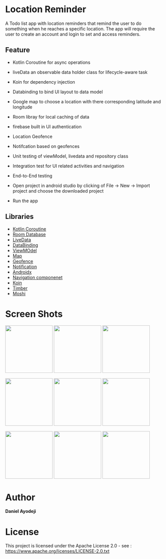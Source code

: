 # Location Reminder

A Todo list app with location reminders that remind the user to do something when he reaches a specific location. The app will require the user to create an account and login to set and access reminders.


## Feature
* Kotlin Coroutine for async operations
* liveData an observable data holder class for lifecycle-aware task
* Koin for dependency injection
* Databinding to bind UI layout to data model
* Google map to choose a location with there corresponding latitude and longitude
* Room libray for local caching of data
* firebase built in UI authentication 
* Location Geofence
* Notifcation based on geofences
* Unit testing of viewModel, livedata and repository class
* Integration test for UI related activities and navigation
* End-to-End testing


* Open project in android studio by clicking of File -> New -> Import project and choose the downloaded project
* Run the app

## Libraries
* [Kotlin Coroutine](https://developer.android.com/kotlin/coroutines)
* [Room Database](https://developer.android.com/topic/libraries/architecture/room)
* [LiveData](https://developer.android.com/topic/libraries/architecture/livedata)
* [DataBinding](https://developer.android.com/topic/libraries/data-binding)
* [ViewMOdel](https://developer.android.com/topic/libraries/architecture/viewmodel)
* [Map](https://github.com/bumptech/glide)
* [Geofence](https://developer.android.com/training/location/geofencing)
* [Notification](https://developer.android.com/training/notify-user/build-notification)
* [Androidx](https://developer.android.com/jetpack/androidx)
* [Navigation componenet](https://developer.android.com/guide/navigation)
* [Koin](https://insert-koin.io/)
* [Timber](https://github.com/JakeWharton/timber)
* [Moshi](https://github.com/square/moshi)


# Screen Shots
<p float="left">
  <img src="app/src/main/res/drawable/sign_up.jpg" width="150" />
  <img src="app/src/main/res/drawable/email_input.jpg" width="150" />
  <img src="app/src/main/res/drawable/empty_screen.jpg" width="150" />

</p>

<p float="left">
    <img src="app/src/main/res/drawable/task_title.jpg" width="150" />
   <img src="app/src/main/res/drawable/permission.jpg" width="150" />
     <img src="app/src/main/res/drawable/map_view.jpg" width="150" />
 
</p>


<p float="left">
    <img src="app/src/main/res/drawable/pick_location.jpg" width="150" />
  <img src="app/src/main/res/drawable/notofication.jpg" width="150"/>
   <img src="app/src/main/res/drawable/task_detail.jpg" width="150" />

</p>

# Author
**Daniel Ayodeji**

# License
This project is licensed under the Apache License 2.0 - see : https://www.apache.org/licenses/LICENSE-2.0.txt

